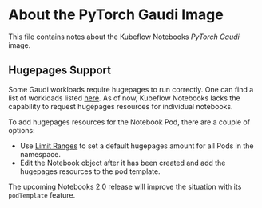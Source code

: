 # About the PyTorch Gaudi Image

This file contains notes about the Kubeflow Notebooks _PyTorch Gaudi_ image.

## Hugepages Support

Some Gaudi workloads require hugepages to run correctly. 
One can find a list of workloads listed [here](https://console.cloud.intel.com/docs/guides/k8s_guide.html#hugepages-settings-by-model). 
As of now, Kubeflow Notebooks lacks the capability to request hugepages resources for individual notebooks.

To add hugepages resources for the Notebook Pod, there are a couple of options:
* Use [Limit Ranges](https://kubernetes.io/docs/concepts/policy/limit-range/) to set a default hugepages amount for all Pods in the namespace.
* Edit the Notebook object after it has been created and add the hugepages resources to the pod template.

The upcoming Notebooks 2.0 release will improve the situation with its `podTemplate` feature.
